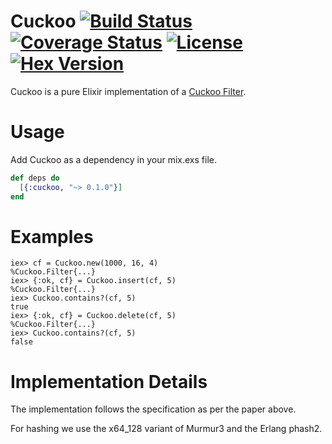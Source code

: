 Cuckoo [![Build Status](https://img.shields.io/travis/gmcabrita/cuckoo.svg?style=flat)](https://travis-ci.org/gmcabrita/cuckoo) [![Coverage Status](https://img.shields.io/coveralls/gmcabrita/cuckoo.svg?style=flat)](https://coveralls.io/r/gmcabrita/cuckoo?branch=master) [![License](http://img.shields.io/hexpm/l/cuckoo.svg?style=flat)](https://github.com/gmcabrita/cuckoo/blob/master/LICENSE) [![Hex Version](http://img.shields.io/hexpm/v/cuckoo.svg?style=flat)](https://hex.pm/packages/cuckoo)
======

Cuckoo is a pure Elixir implementation of a [Cuckoo Filter](https://www.cs.cmu.edu/~dga/papers/cuckoo-conext2014.pdf).

# Usage

Add Cuckoo as a dependency in your mix.exs file.

```elixir
def deps do
  [{:cuckoo, "~> 0.1.0"}]
end
```

# Examples

```iex
iex> cf = Cuckoo.new(1000, 16, 4)
%Cuckoo.Filter{...}
iex> {:ok, cf} = Cuckoo.insert(cf, 5)
%Cuckoo.Filter{...}
iex> Cuckoo.contains?(cf, 5)
true
iex> {:ok, cf} = Cuckoo.delete(cf, 5)
%Cuckoo.Filter{...}
iex> Cuckoo.contains?(cf, 5)
false
```

# Implementation Details

The implementation follows the specification as per the paper above.

For hashing we use the x64_128 variant of Murmur3 and the Erlang phash2.
